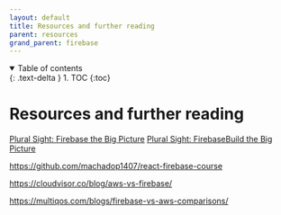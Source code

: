 ```yaml
---
layout: default
title: Resources and further reading
parent: resources
grand_parent: firebase 
---
```


<details open markdown="block">
  <summary>
    Table of contents
  </summary>
  {: .text-delta }
1. TOC
{:toc}
</details>

# Resources and further reading


[Plural Sight: Firebase the Big Picture](https://app.pluralsight.com/library/courses/google-firebase-big-picture/table-of-contents)
[Plural Sight: FirebaseBuild the Big Picture](https://app.pluralsight.com/library/courses/firebase-build-big-picture/table-of-contents)

https://github.com/machadop1407/react-firebase-course

https://cloudvisor.co/blog/aws-vs-firebase/

https://multiqos.com/blogs/firebase-vs-aws-comparisons/


